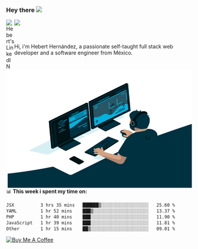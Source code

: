 ### Hey there <img src="https://media.giphy.com/media/hvRJCLFzcasrR4ia7z/giphy.gif" width="25px">
<a href="https://www.linkedin.com/in/evertcode/" target="_blank">
  <img align="left" alt="Hebert's LinkedIN" width="22px" src="https://raw.githubusercontent.com/peterthehan/peterthehan/master/assets/linkedin.svg" />
</a>

![](https://visitor-badge.glitch.me/badge?page_id=evertcode.evertcode)

<br />

Hi, i'm Hebert Hernández, a passionate self-taught full stack web developer and a software engineer from México.

<img align="right" alt="GIF" src="https://github.com/evertcode/evertcode/blob/master/code.gif?raw=true" width="500" height="320" />

📊 **This week i spent my time on:**

<!--START_SECTION:waka-->
```text
JSX          3 hrs 35 mins   ██████▒░░░░░░░░░░░░░░░░░░   25.60 % 
YAML         1 hr 52 mins    ███▒░░░░░░░░░░░░░░░░░░░░░   13.37 % 
PHP          1 hr 40 mins    ███░░░░░░░░░░░░░░░░░░░░░░   11.90 % 
JavaScript   1 hr 39 mins    ███░░░░░░░░░░░░░░░░░░░░░░   11.81 % 
Other        1 hr 15 mins    ██▒░░░░░░░░░░░░░░░░░░░░░░   09.01 % 
```
<!--END_SECTION:waka-->

<a href="https://www.buymeacoffee.com/evertcode" target="_blank"><img src="https://cdn.buymeacoffee.com/buttons/v2/default-red.png" alt="Buy Me A Coffee" width="150" ></a>

